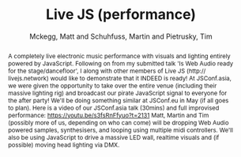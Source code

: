 --- 
title: "Live JS (performance)" 
abstract: "A completely live electronic music performance with visuals and lighting entirely powered by JavaScript. Following on from my submitted talk 'Is Web Audio ready for the stage/dancefloor', I along with other members of Live JS (http:// livejs.network) would like to demonstrate that it INDEED is ready! At JSConf.asia, we were given the opportunity to take over the entire venue (including their massive lighting rig) and broadcast our pirate JavaScript signal to everyone for the after party! We'll be doing something similar at JSConf.eu in May (if all goes to plan). Here is a video of our JSConf.asia talk (30mins) and full improvised performance: https://youtu.be/s3fsRnFfyuo?t=2131 Matt, Martin and Tim (possibly more of us, depending on who can come) will be dropping Web Audio powered samples, synthesisers, and looping using multiple midi controllers. We'll also be using JavaScript to drive a massive LED wall, realtime visuals and (if possible) moving head lighting via DMX." 
address: "London" 
author: "Mckegg, Matt and Schuhfuss, Martin and Pietrusky, Tim"
webAuthor: "Matt Mckegg, Martin Schuhfuss, Tim Pietrusky" 
booktitle: "Proceedings of the International Web Audio Conference" 
editor: "Thalmann, Florian and Ewert, Sebastian" 
month: "Proceedings of the International Web Audio Conference"
pages: "" 
publisher: "Queen Mary University of London" 
series: "WAC '17"
track: "Performance"  
year: "2017" 
id: "2017_EA_31" 
tags: year2017
media: undefined 
pdflink: undefined
ISSN: 2663-5844
---